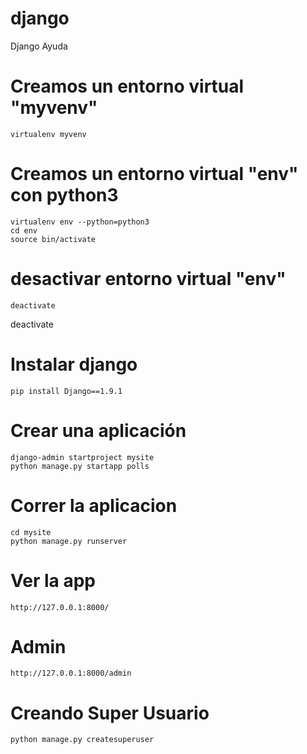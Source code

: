 # django
Django Ayuda
# Creamos un entorno virtual "myvenv"
```
virtualenv myvenv
```

# Creamos un entorno virtual "env" con python3
```
virtualenv env --python=python3
cd env
source bin/activate
```

# desactivar entorno virtual "env"
```
deactivate
```

deactivate

# Instalar django
```
pip install Django==1.9.1
```

# Crear una aplicación
```
django-admin startproject mysite
python manage.py startapp polls
```

# Correr la aplicacion
```
cd mysite
python manage.py runserver
```
# Ver la app
```
http://127.0.0.1:8000/
```

# Admin
```
http://127.0.0.1:8000/admin
```

# Creando Super Usuario
```
python manage.py createsuperuser
```
